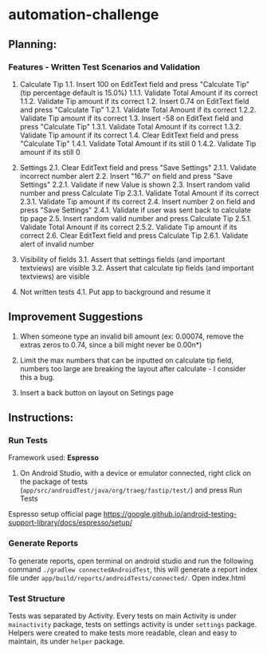 # automation-challenge

## Planning:
### Features - Written Test Scenarios and Validation
1. Calculate Tip
1.1. Insert 100 on EditText field and press "Calculate Tip" (tip percentage default is 15.0%)
1.1.1. Validate Total Amount if its correct
1.1.2. Validate Tip amount if its correct
1.2. Insert 0.74 on EditText field and press "Calculate Tip"
1.2.1. Validate Total Amount if its correct
1.2.2. Validate Tip amount if its correct
1.3. Insert -58 on EditText field and press "Calculate Tip"
1.3.1. Validate Total Amount if its correct
1.3.2. Validate Tip amount if its correct
1.4. Clear EditText field and press "Calculate Tip"
1.4.1. Validate Total Amount if its still 0
1.4.2. Validate Tip amount if its still 0

2. Settings
2.1. Clear EditText field and press "Save Settings"
2.1.1. Validate incorrect number alert
2.2. Insert "16.7" on field and press "Save Settings"
2.2.1. Validate if new Value is shown
2.3. Insert random valid number and press Calculate Tip
2.3.1. Validate Total Amount if its correct
2.3.1. Validate Tip amount if its correct
2.4. Insert number 2 on field and press "Save Settings"
2.4.1. Validate if user was sent back to calculate tip page
2.5. Insert random valid number and press Calculate Tip
2.5.1. Validate Total Amount if its correct
2.5.2. Validate Tip amount if its correct
2.6. Clear EditText field and press Calculate Tip
2.6.1. Validate alert of invalid number

3. Visibility of fields
3.1. Assert that settings fields (and important textviews) are visible
3.2. Assert that calculate tip fields (and important textviews) are visible

4. Not written tests
4.1. Put app to background and resume it

## Improvement Suggestions
1. When someone type an invalid bill amount (ex: 0.00074, remove the extras zeros to 0.74, since a bill might never be 0.00n*)

2. Limit the max numbers that can be inputted on calculate tip field, numbers too large are breaking the layout after calculate - I consider this a bug.

3. Insert a back button on layout on Setings page

## Instructions:
### Run Tests
Framework used: **Espresso**

1. On Android Studio, with a device or emulator connected, right click on the package of tests (`app/src/androidTest/java/org/traeg/fastip/test/`) and press Run Tests

Espresso setup official page
https://google.github.io/android-testing-support-library/docs/espresso/setup/

### Generate Reports

To generate reports, open terminal on android studio and run the following command `./gradlew connectedAndroidTest`, this will generate a report index file under `app/build/reports/androidTests/connected/`. 
Open index.html

### Test Structure

Tests was separated by Activity. Every tests on main Activity is under `mainactivity` package, tests on settings activity is under `settings` package.
Helpers were created to make tests more readable, clean and easy to maintain, its under `helper` package.
